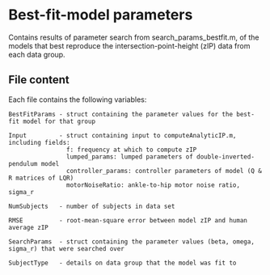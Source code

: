 # Best-fit-model parameters

Contains results of parameter search from search_params_bestfit.m,
of the models that best reproduce the intersection-point-height (zIP) data
from each data group.

## File content

Each file contains the following variables:

    BestFitParams - struct containing the parameter values for the best-fit model for that group

    Input         - struct containing input to computeAnalyticIP.m, including fields:
                    f: frequency at which to compute zIP
                    lumped_params: lumped parameters of double-inverted-pendulum model
                    controller_params: controller parameters of model (Q & R matrices of LQR)
                    motorNoiseRatio: ankle-to-hip motor noise ratio, sigma_r

    NumSubjects   - number of subjects in data set

    RMSE          - root-mean-square error between model zIP and human average zIP

    SearchParams  - struct containing the parameter values (beta, omega, sigma_r) that were searched over

    SubjectType   - details on data group that the model was fit to